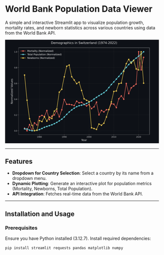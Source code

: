 # World Bank Population Data Viewer

A simple and interactive Streamlit app to visualize population growth, mortality rates, and newborn statistics across various countries using data from the World Bank API.

![Example Plot](assets/exampleCH.png)

---

## Features
- **Dropdown for Country Selection**: Select a country by its name from a dropdown menu.
- **Dynamic Plotting**: Generate an interactive plot for population metrics (Mortality, Newborns, Total Population).
- **API Integration**: Fetches real-time data from the World Bank API.

---

## Installation and Usage

### Prerequisites
Ensure you have Python installed (3.12.7). Install required dependencies:

```bash
pip install streamlit requests pandas matplotlib numpy
